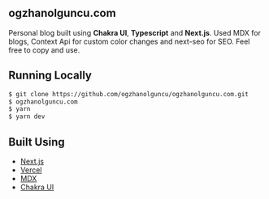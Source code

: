 ## ogzhanolguncu.com

Personal blog built using __Chakra UI__, __Typescript__ and __Next.js__. Used MDX for blogs, Context Api for custom color changes and next-seo for SEO.
Feel free to copy and use.

## Running Locally

```bash
$ git clone https://github.com/ogzhanolguncu/ogzhanolguncu.com.git
$ ogzhanolguncu.com
$ yarn
$ yarn dev
```

## Built Using

- [Next.js](https://nextjs.org/)
- [Vercel](https://vercel.com)
- [MDX](https://github.com/mdx-js/mdx)
- [Chakra UI](https://chakra-ui.com/)
